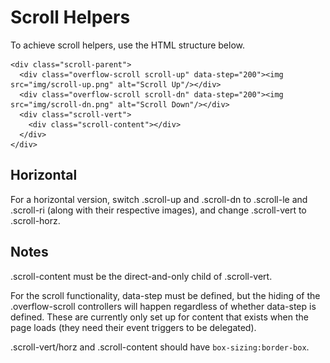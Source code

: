 # Scroll Helpers

To achieve scroll helpers, use the HTML structure below.

    <div class="scroll-parent">
      <div class="overflow-scroll scroll-up" data-step="200"><img src="img/scroll-up.png" alt="Scroll Up"/></div>
      <div class="overflow-scroll scroll-dn" data-step="200"><img src="img/scroll-dn.png" alt="Scroll Down"/></div>
      <div class="scroll-vert">
        <div class="scroll-content"></div>
      </div>
    </div>

## Horizontal

For a horizontal version, switch .scroll-up and .scroll-dn to .scroll-le and .scroll-ri (along with their respective images), and change .scroll-vert to .scroll-horz.

## Notes

.scroll-content must be the direct-and-only child of .scroll-vert. 

For the scroll functionality, data-step must be defined, but the hiding of the .overflow-scroll controllers will happen regardless of whether data-step is defined. These are currently only set up for content that exists when the page loads (they need their event triggers to be delegated).

.scroll-vert/horz and .scroll-content should have `box-sizing:border-box`.
